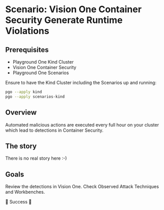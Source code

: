 # Scenario: Vision One Container Security Generate Runtime Violations

## Prerequisites

- Playground One Kind Cluster
- Vision One Container Security
- Playground One Scenarios

Ensure to have the Kind Cluster including the Scenarios up and running:

```sh
pgo --apply kind
pgo --apply scenarios-kind
```

## Overview

Automated malicious actions are executed every full hour on your cluster which lead to detections in Container Security.

## The story

There is no real story here :-)

## Goals

Review the detections in Vision One. Check Observed Attack Techniques and Workbenches.

🎉 Success 🎉
